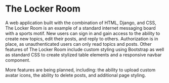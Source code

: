 # The Locker Room

A web application built with the combination of HTML, Django, and CSS, The Locker Room is an example of a standard internet messaging board with a sports motif. New users can sign in and gain access to the ability to create new topics, edit their posts, and reply to others. Authorization is in place, as unauthenticated users can only read topics and posts. Other features of The Locker Room include custom styling using Bootstrap as well as standard CSS to create stylized table elements and a responsive navbar component.  

More features are being planned, including: the ability to upload custom avatar icons, the ability to delete posts, and additional page styling.
